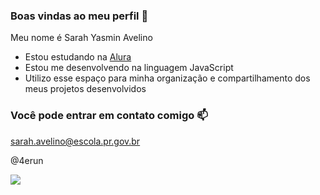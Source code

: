 ### Boas vindas ao meu perfil 🍰

Meu nome é Sarah Yasmin Avelino

- Estou estudando na [Alura](https://www.alura.com.br)
- Estou me desenvolvendo na linguagem JavaScript
- Utilizo esse espaço para minha organização e compartilhamento dos meus projetos desenvolvidos

### Você pode entrar em contato comigo 📫

sarah.avelino@escola.pr.gov.br

@4erun

![](https://media.tenor.com/HJ8Nxo6FkI0AAAAC/broncos-hello.gif)
